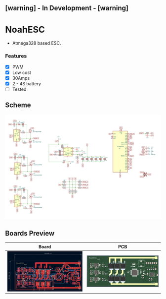 ## [warning] - In Development - [warning]

# NoahESC
- Atmega328 based ESC.

### Features
- [X] PWM
- [X] Low cost
- [X] 30Amps
- [X] 2 - 4S battery
- [ ] Tested

## Scheme
![Scheme](images/scheme.png)

## Boards Preview
Board|PCB
---------|---------
![Board](images/board.png)|![View 1](images/pcb.png)
